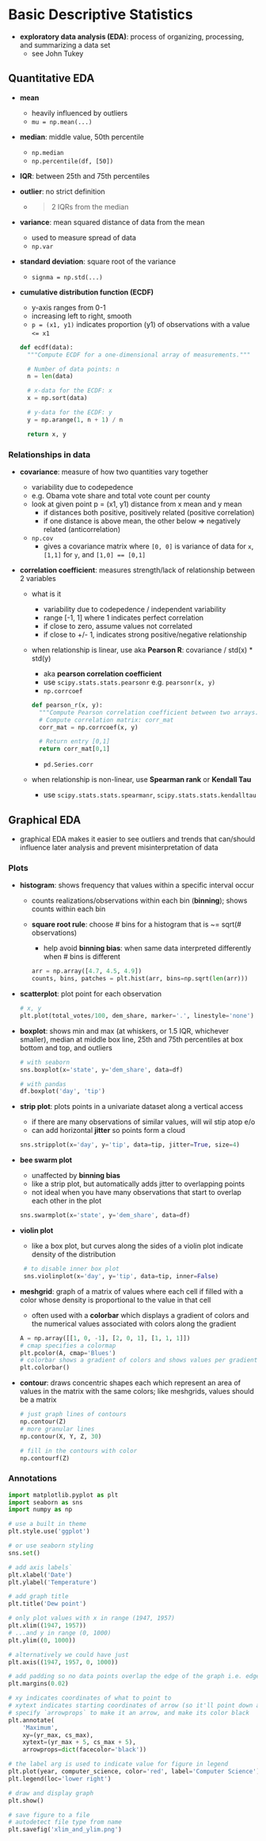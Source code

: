 # Basic Descriptive Statistics

- **exploratory data analysis (EDA)**: process of organizing, processing, and summarizing a data set
    - see John Tukey

## Quantitative EDA

- **mean**
    - heavily influenced by outliers
    - `mu = np.mean(...)`

- **median**: middle value, 50th percentile
    - `np.median`
    - `np.percentile(df, [50])`

- **IQR**: between 25th and 75th percentiles

- **outlier**: no strict definition
    - > 2 IQRs from the median

- **variance**: mean squared distance of data from the mean
    - used to measure spread of data
    - `np.var`

- **standard deviation**: square root of the variance
    - `signma = np.std(...)`

- **cumulative distribution function (ECDF)**
    - y-axis ranges from 0-1
    - increasing left to right, smooth
    - `p = (x1, y1)` indicates proportion (y1) of observations with a value `<= x1`

    ```python
    def ecdf(data):
      """Compute ECDF for a one-dimensional array of measurements."""

      # Number of data points: n
      n = len(data)

      # x-data for the ECDF: x
      x = np.sort(data)

      # y-data for the ECDF: y
      y = np.arange(1, n + 1) / n

      return x, y
    ```

### Relationships in data

- **covariance**: measure of how two quantities vary together
    - variability due to codepedence
    - e.g. Obama vote share and total vote count per county
    - look at given point p = (x1, y1) distance from x mean and y mean
        - if distances both positive, positively related (positive correlation)
        - if one distance is above mean, the other below => negatively related (anticorrelation)
    - `np.cov`
        - gives a covariance matrix where `[0, 0]` is variance of data for `x`, `[1,1]` for `y`, and `[1,0] == [0,1]`

- **correlation coefficient**: measures strength/lack of relationship between 2 variables
  - what is it
      - variability due to codepedence / independent variability
      - range [-1, 1] where 1 indicates perfect correlation
      - if close to zero, assume values not correlated
      - if close to +/- 1, indicates strong positive/negative relationship
  - when relationship is linear, use  aka **Pearson R**: covariance / std(x) * std(y)
      - aka **pearson correlation coefficient**
      - use `scipy.stats.stats.pearsonr` e.g. `pearsonr(x, y)`
      - `np.corrcoef`

      ```python
      def pearson_r(x, y):
        """Compute Pearson correlation coefficient between two arrays."""
        # Compute correlation matrix: corr_mat
        corr_mat = np.corrcoef(x, y)

        # Return entry [0,1]
        return corr_mat[0,1]
      ```

      - `pd.Series.corr`
  - when relationship is non-linear, use **Spearman rank** or **Kendall Tau**
      - use `scipy.stats.stats.spearmanr`, `scipy.stats.stats.kendalltau`
## Graphical EDA

- graphical EDA makes it easier to see outliers and trends that can/should influence later analysis and prevent misinterpretation of data

### Plots

- **histogram**: shows frequency that values within a specific interval occur
  - counts realizations/observations within each bin (**binning**); shows counts within each bin
  - **square root rule**: choose # bins for a histogram that is ~= sqrt(# observations)
      - help avoid **binning bias**: when same data interpreted differently when # bins is different

    ```python
    arr = np.array([4.7, 4.5, 4.9])
    counts, bins, patches = plt.hist(arr, bins=np.sqrt(len(arr)))
    ```

- **scatterplot**: plot point for each observation

    ```python
    # x, y
    plt.plot(total_votes/100, dem_share, marker='.', linestyle='none')
    ```

- **boxplot**: shows min and max (at whiskers, or 1.5 IQR, whichever smaller), median at middle box line, 25th and 75th percentiles at box bottom and top, and outliers

    ```python
    # with seaborn
    sns.boxplot(x='state', y='dem_share', data=df)

    # with pandas
    df.boxplot('day', 'tip')
    ```

- **strip plot**: plots points in a univariate dataset along a vertical access
    - if there are many observations of similar values, will wil stip atop e/o
    - can add horizontal **jitter** so points form a cloud

    ```python
    sns.stripplot(x='day', y='tip', data=tip, jitter=True, size=4)
    ```

- **bee swarm plot**
    - unaffected by **binning bias**
    - like a strip plot, but automatically adds jitter to overlapping points
    - not ideal when you have many observations that start to overlap each other in the plot

    ```python
    sns.swarmplot(x='state', y='dem_share', data=df)
    ```

- **violin plot**
    - like a box plot, but curves along the sides of a violin plot indicate density of the distribution

   ```python
    # to disable inner box plot
    sns.violinplot(x='day', y='tip', data=tip, inner=False)
   ```

- **meshgrid**: graph of a matrix of values where each cell if filled with a color whose density is proportional to the value in that cell
    - often used with a **colorbar** which displays a gradient of colors and the numerical values associated with colors along the gradient

    ```python
    A = np.array([[1, 0, -1], [2, 0, 1], [1, 1, 1]])
    # cmap specifies a colormap
    plt.pcolor(A, cmap='Blues')
    # colorbar shows a gradient of colors and shows values per gradient
    plt.colorbar()
    ```

- **contour**: draws concentric shapes each which represent an area of values in the matrix with the same colors; like meshgrids, values should be a matrix

    ```python
    # just graph lines of contours
    np.contour(Z)
    # more granular lines
    np.contour(X, Y, Z, 30)

    # fill in the contours with color
    np.contourf(Z)
    ```

### Annotations

```python
import matplotlib.pyplot as plt
import seaborn as sns
import numpy as np

# use a built in theme
plt.style.use('ggplot')

# or use seaborn styling
sns.set()

# add axis labels`
plt.xlabel('Date')
plt.ylabel('Temperature')

# add graph title
plt.title('Dew point')

# only plot values with x in range (1947, 1957)
plt.xlim((1947, 1957))
# ...and y in range (0, 1000)
plt.ylim((0, 1000))

# alternatively we could have just
plt.axis((1947, 1957, 0, 1000))

# add padding so no data points overlap the edge of the graph i.e. edges are farther out
plt.margins(0.02)

# xy indicates coordinates of what to point to
# xytext indicates starting coordinates of arrow (so it'll point down and to the left)
# specify `arrowprops` to make it an arrow, and make its color black
plt.annotate(
    'Maximum',
    xy=(yr_max, cs_max),
    xytext=(yr_max + 5, cs_max + 5),
    arrowprops=dict(facecolor='black'))

# the label arg is used to indicate value for figure in legend
plt.plot(year, computer_science, color='red', label='Computer Science')
plt.legend(loc='lower right')

# draw and display graph
plt.show()

# save figure to a file
# autodetect file type from name
plt.savefig('xlim_and_ylim.png')
```

